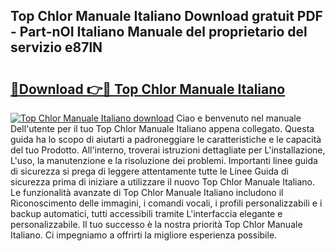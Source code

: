 ## Top Chlor Manuale Italiano Download gratuit PDF - Part-nOI Italiano Manuale del proprietario del servizio e87lN

# <h2><a href="http://df9qr3x.blite.top/?on=Top+Chlor+Manuale+Italiano">🔗Download 👉🔴 Top Chlor Manuale Italiano</a></h2>

[![Top Chlor Manuale Italiano download](https://i.imgur.com/lujVjoI.png)](http://df9qr3x.blite.top/?on=Top+Chlor+Manuale+Italiano)
Ciao e benvenuto nel manuale Dell'utente per il tuo Top Chlor Manuale Italiano appena collegato. Questa guida ha lo scopo di aiutarti a padroneggiare le caratteristiche e le capacità del tuo Prodotto. All'interno, troverai istruzioni dettagliate per L'installazione, L'uso, la manutenzione e la risoluzione dei problemi. Importanti linee guida di sicurezza si prega di leggere attentamente tutte le Linee Guida di sicurezza prima di iniziare a utilizzare il nuovo Top Chlor Manuale Italiano. Le funzionalità avanzate di Top Chlor Manuale Italiano includono il Riconoscimento delle immagini, i comandi vocali, i profili personalizzabili e i backup automatici, tutti accessibili tramite L'interfaccia elegante e personalizzabile. Il tuo successo è la nostra priorità Top Chlor Manuale Italiano. Ci impegniamo a offrirti la migliore esperienza possibile.
